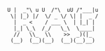 ```   ____        _       ____   
U |  _"\ u U  /"\  uU /"___|u 
 \| |_) |/  \/ _ \/ \| |  _ / 
  |  _ <    / ___ \  | |_| |  
  |_| \_\  /_/   \_\  \____|  
  //   \\_  \\    >>  _)(|_   
 (__)  (__)(__)  (__)(__)__)  
```